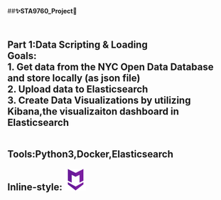  
##**:sparkles:STA9760_Project:camel:** <h2>
<br />Part 1:Data Scripting & Loading
**<br />Goals:**
<br />1. Get data from the NYC Open Data Database and store locally (as json file)
<br />2. Upload data to Elasticsearch
<br />3. Create Data Visualizations by utilizing Kibana,the visualizaiton dashboard in Elasticsearch

<br />Tools:Python3,Docker,Elasticsearch

Inline-style: 
![alt text](https://github.com/adam-p/markdown-here/raw/master/src/common/images/icon48.png "Logo Title Text 1")
